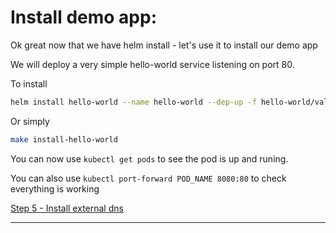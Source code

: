 # Install demo app:

Ok great now that we have helm install - let's use it to install our demo app

We will deploy a very simple hello-world service listening on port 80.


To install
```bash
helm install hello-world --name hello-world --dep-up -f hello-world/values.yaml
```

Or simply
```bash
make install-hello-world
```


You can now use `kubectl get pods` to see the pod is up and runing.

You can also use `kubectl port-forward POD_NAME 8080:80` to check everything is working

[Step 5 - Install external dns](https://github.com/Rookout/k8s-auto-dns-and-tls-guide/blob/master/gke/step_5_install_external_dns.md)


---
[//]: #URLs

   [helm]: <https://helm.sh/>
